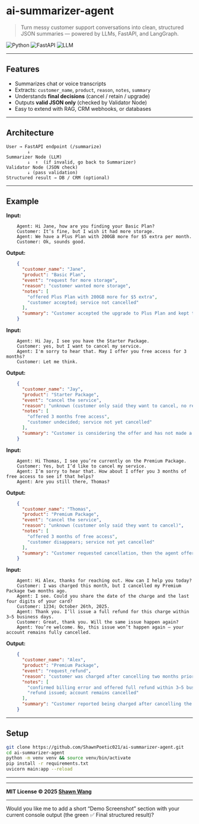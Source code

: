# ai-summarizer-agent

> Turn messy customer support conversations into clean, structured JSON summaries — powered by LLMs, FastAPI, and LangGraph.

![Python](https://img.shields.io/badge/Python-3.10%2B-blue?logo=python)
![FastAPI](https://img.shields.io/badge/FastAPI-Backend-brightgreen?logo=fastapi)
![LLM](https://img.shields.io/badge/LLM-OpenAI%2FClaude-orange?logo=openai)

---

##  Features

* Summarizes chat or voice transcripts
* Extracts: `customer_name`, `product`, `reason`, `notes`, `summary`
* Understands **final decisions** (cancel / retain / upgrade)
* Outputs **valid JSON only** (checked by Validator Node)
* Easy to extend with RAG, CRM webhooks, or databases

---

## Architecture

```
User → FastAPI endpoint (/summarize)
        ↓
Summarizer Node (LLM)
        ↓  ↑  (if invalid, go back to Summarizer)
Validator Node (JSON check) 
        ↓ (pass validation)
Structured result → DB / CRM (optional)
```

---

## Example

**Input:**

```
    Agent: Hi Jane, how are you finding your Basic Plan?
    Customer: It’s fine, but I wish it had more storage.
    Agent: We have a Plus Plan with 200GB more for $5 extra per month.
    Customer: Ok, sounds good.
```

**Output:**

```json
    {
      "customer_name": "Jane",
      "product": "Basic Plan",
      "event": "request for more storage",
      "reason": "customer wanted more storage",
      "notes": [
        "offered Plus Plan with 200GB more for $5 extra",
        "customer accepted; service not cancelled"
      ],
      "summary": "Customer accepted the upgrade to Plus Plan and kept the service."
    }
```

**Input:**

```
    Agent: Hi Jay, I see you have the Starter Package.
    Customer: yes, but I want to cancel my service.
    Agent: I'm sorry to hear that. May I offer you free access for 3 months?
    Customer: Let me think.
```

**Output:**

```json
    {
      "customer_name": "Jay",
      "product": "Starter Package",
      "event": "cancel the service",
      "reason": "unknown (customer only said they want to cancel, no reason given)",
      "notes": [
        "offered 3 months free access",
        "customer undecided; service not yet cancelled"
      ],
      "summary": "Customer is considering the offer and has not made a final decision about cancelling the service."
    }
```

**Input:**

```
    Agent: Hi Thomas, I see you’re currently on the Premium Package.
    Customer: Yes, but I’d like to cancel my service.
    Agent: I’m sorry to hear that. How about I offer you 3 months of free access to see if that helps?
    Agent: Are you still there, Thomas?
```

**Output:**

```json
    {
      "customer_name": "Thomas",
      "product": "Premium Package",
      "event": "cancel the service",
      "reason": "unknown (customer only said they want to cancel)",
      "notes": [
        "offered 3 months of free access",
        "customer disappears; service not yet cancelled"
      ],
      "summary": "Customer requested cancellation, then the agent offered a retention deal, but the customer disappears."
    }
```

**Input:**

```
    Agent: Hi Alex, thanks for reaching out. How can I help you today?  
    Customer: I was charged this month, but I cancelled my Premium Package two months ago.  
    Agent: I see. Could you share the date of the charge and the last four digits of your card?  
    Customer: 1234; October 26th, 2025.  
    Agent: Thank you. I’ll issue a full refund for this charge within 3–5 business days.  
    Customer: Great, thank you. Will the same issue happen again?  
    Agent: You’re welcome. No, this issue won’t happen again — your account remains fully cancelled.
```

**Output:**

```json
    {
      "customer_name": "Alex",
      "product": "Premium Package",
      "event": "request_refund",
      "reason": "customer was charged after cancelling two months prior",
      "notes": [
        "confirmed billing error and offered full refund within 3–5 business days",
        "refund issued; account remains cancelled"
      ],
      "summary": "Customer reported being charged after cancelling the Premium Package two months ago. Agent confirmed the billing error, issued a refund, and verified that the account remains cancelled."
    }
```



---

## Setup

```bash
git clone https://github.com/ShawnPoetic021/ai-summarizer-agent.git
cd ai-summarizer-agent
python -m venv venv && source venv/bin/activate
pip install -r requirements.txt
uvicorn main:app --reload
```

---

---

**MIT License © 2025 [Shawn Wang](https://github.com/ShawnPoetic021)**

---

Would you like me to add a short “Demo Screenshot” section with your current console output (the green ✅ Final structured result)?


